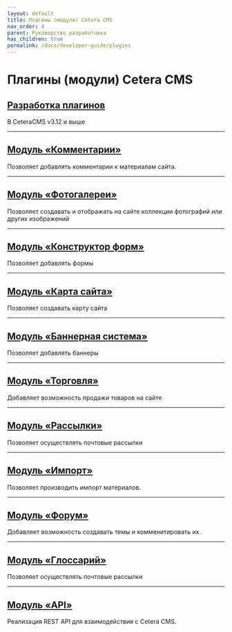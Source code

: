 ```yaml
---
layout: default
title: Плагины (модули) Cetera CMS
nav_order: 4
parent: Руководство разработчика
has_children: true
permalink: /docs/developer-guide/plugins
---
```


# Плагины (модули) Cetera CMS

## [Разработка плагинов]({{site.baseurl}}/docs/developer-guide/plugins/develop.html)

В CeteraCMS v3.12 и выше

---

## [Модуль «Комментарии»]({{site.baseurl}}/docs/developer-guide/plugins/comm.html)

Позволяет добавлять комментарии к материалам сайта.

---

## [Модуль «Фотогалереи»]({{site.baseurl}}/docs/developer-guide/plugins/photos.html)

Позволяет создавать и отображать на сайте коллекции фотографий или других изображений

---

## [Модуль «Конструктор форм»]({{site.baseurl}}/docs/developer-guide/plugins/forms.html)

Позволяет добавлять формы

---

## [Модуль «Карта сайта»]({{site.baseurl}}/docs/developer-guide/plugins/sitemap.html)

Позволяет создавать карту сайта

---

## [Модуль «Баннерная система»]({{site.baseurl}}/docs/developer-guide/plugins/banner.html)

Позволяет добавлять баннеры

---

## [Модуль «Торговля»]({{site.baseurl}}/docs/developer-guide/plugins/trade.html)

Добавляет возможность продажи товаров на сайте

---

## [Модуль «Рассылки»]({{site.baseurl}}/docs/developer-guide/plugins/send.html)

Позволяет осуществлять почтовые рассылки

---

## [Модуль «Импорт»]({{site.baseurl}}/docs/developer-guide/plugins/import.html)

Позволяет производить импорт материалов.

---

## [Модуль «Форум»]({{site.baseurl}}/docs/developer-guide/plugins/forum.html)

Добавляет возможность создавать темы и комменитировать их.

---

## [Модуль «Глоссарий»]({{site.baseurl}}/docs/developer-guide/plugins/glossary.html)

Позволяет осуществлять почтовые рассылки

---

## [Модуль «API»]({{site.baseurl}}/docs/developer-guide/plugins/api.html)

Реализация REST API для взаимодействия с Cetera CMS.